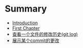 # Summary

* [Introduction](README.md)
* [First Chapter](chapter1.md)
* [查看一个文件的修改历史\(git log\)](cha-kan-yi-ge-wen-jian-de-xiu-gai-li-shi.md)
* [展示某个commit的更改](zhan-shi-mou-ge-commit-de-geng-gai.md)

